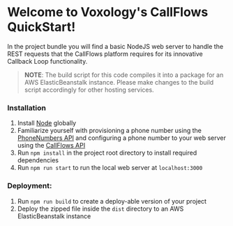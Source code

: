 Welcome to Voxology's CallFlows QuickStart!
=============================================

In the project bundle you will find a basic NodeJS web server to
handle the REST requests that the CallFlows platform requires
for its innovative Callback Loop functionality.

>**NOTE**: The build script for this code compiles it into a package for an AWS ElasticBeanstalk instance. Please make changes to the build script accordingly for other hosting services.

### Installation
1. Install [Node](https://nodejs.org/en/) globally
2. Familiarize yourself with provisioning a phone number using the [PhoneNumbers API](https://voxolo.gy/api-reference/#list-available-inbound-numbers) and configuring a phone number to your web server using the [CallFlows API](https://voxolo.gy/api-reference/#update-call-flow-configuration)
3. Run `npm install` in the project root directory to install required dependencies
4. Run `npm run start` to run the local web server at `localhost:3000`

### Deployment:
1. Run `npm run build` to create a deploy-able version of your project
2. Deploy the zipped file inside the `dist` directory to an AWS ElasticBeanstalk instance